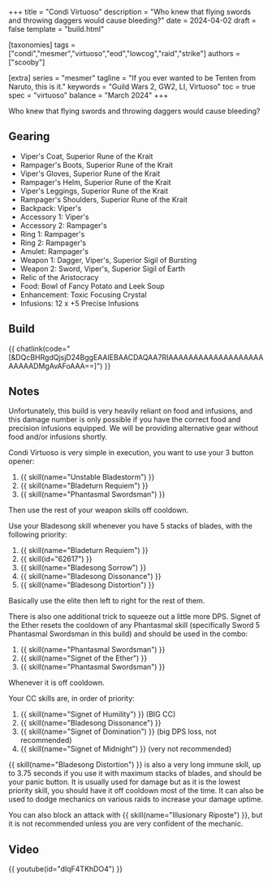 +++
title = "Condi Virtuoso"
description = "Who knew that flying swords and throwing daggers would cause bleeding?"
date = 2024-04-02
draft = false
template = "build.html"

[taxonomies]
tags = ["condi","mesmer","virtuoso","eod","lowcog","raid","strike"]
authors = ["scooby"]

[extra]
series = "mesmer"
tagline = "If you ever wanted to be Tenten from Naruto, this is it."
keywords = "Guild Wars 2, GW2, LI, Virtuoso"
toc = true
spec = "virtuoso"
balance = "March 2024"
+++

Who knew that flying swords and throwing daggers would cause bleeding?

## Gearing

- Viper's Coat, Superior Rune of the Krait
- Rampager's Boots, Superior Rune of the Krait
- Viper's Gloves, Superior Rune of the Krait
- Rampager's Helm, Superior Rune of the Krait
- Viper's Leggings, Superior Rune of the Krait
- Rampager's Shoulders, Superior Rune of the Krait
- Backpack: Viper's
- Accessory 1: Viper's
- Accessory 2: Rampager's
- Ring 1: Rampager's
- Ring 2: Rampager's
- Amulet: Rampager's
- Weapon 1: Dagger, Viper's, Superior Sigil of Bursting
- Weapon 2: Sword, Viper's, Superior Sigil of Earth
- Relic of the Aristocracy
- Food: Bowl of Fancy Potato and Leek Soup
- Enhancement: Toxic Focusing Crystal
- Infusions: 12 x +5 Precise Infusions

## Build

{{ chatlink(code="[&DQcBHRgdQjsjD24BggEAAIEBAACDAQAA7RIAAAAAAAAAAAAAAAAAAAAAAAADMgAvAFoAAA==]") }}

## Notes
Unfortunately, this build is very heavily reliant on food and infusions, and this damage number is only possible if you have the correct food and precision infusions equipped. We will be providing alternative gear without food and/or infusions shortly.

Condi Virtuoso is very simple in execution, you want to use your 3 button opener:
1. {{ skill(name="Unstable Bladestorm") }}
1. {{ skill(name="Bladeturn Requiem") }}
1. {{ skill(name="Phantasmal Swordsman") }}

Then use the rest of your weapon skills off cooldown.

Use your Bladesong skill whenever you have 5 stacks of blades, with the following priority:
1. {{ skill(name="Bladeturn Requiem") }}
1. {{ skill(id="62617") }}
1. {{ skill(name="Bladesong Sorrow") }}
1. {{ skill(name="Bladesong Dissonance") }}
1. {{ skill(name="Bladesong Distortion") }}

Basically use the elite then left to right for the rest of them.

There is also one additional trick to squeeze out a little more DPS. Signet of the Ether resets the cooldown of any Phantasmal skill (specifically Sword 5 Phantasmal Swordsman in this build) and should be used in the combo:
1. {{ skill(name="Phantasmal Swordsman") }}
1. {{ skill(name="Signet of the Ether") }}
1. {{ skill(name="Phantasmal Swordsman") }}

Whenever it is off cooldown.

Your CC skills are, in order of priority:
1. {{ skill(name="Signet of Humility") }} (BIG CC)
1. {{ skill(name="Bladesong Dissonance") }}
1. {{ skill(name="Signet of Domination") }} (big DPS loss, not recommended)
1. {{ skill(name="Signet of Midnight") }} (very not recommended)

{{ skill(name="Bladesong Distortion") }} is also a very long immune skill, up to 3.75 seconds if you use it with maximum stacks of blades, and should be your panic button. It is usually used for damage but as it is the lowest priority skill, you should have it off cooldown most of the time. It can also be used to dodge mechanics on various raids to increase your damage uptime.

You can also block an attack with {{ skill(name="Illusionary Riposte") }}, but it is not recommended unless you are very confident of the mechanic.

## Video

{{ youtube(id="dIqF4TKhDO4") }}
